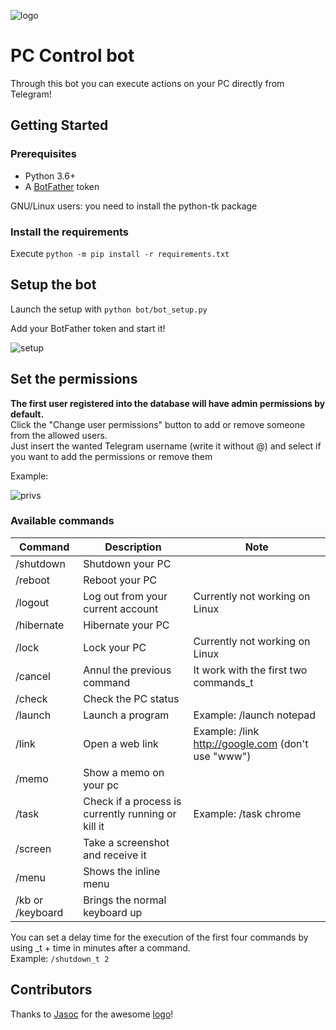 ![logo](https://i.imgur.com/294uZ8G.png)
# PC Control bot

Through this bot you can execute actions on your PC directly from Telegram!

## Getting Started

### Prerequisites

- Python 3.6+
- A [BotFather](https://t.me/BotFather) token

GNU/Linux users: you need to install the python-tk package 

### Install the requirements
Execute ```python -m pip install -r requirements.txt```

## Setup the bot

Launch the setup with ```python bot/bot_setup.py```

Add your BotFather token and start it!

![setup](https://user-images.githubusercontent.com/25140297/103703845-95b99680-4fa8-11eb-9b09-b660760de701.png)

## Set the permissions

**The first user registered into the database will have admin permissions by default.**\
Click the "Change user permissions" button to add or remove someone from the allowed users.\
Just insert the wanted Telegram username (write it without @) and select if you want to add the permissions or
remove them

Example:

![privs](https://user-images.githubusercontent.com/25140297/103581006-76086c80-4edb-11eb-99a4-4e13777e7794.png)

### Available commands

| Command | Description | Note
| --- | --- | --- |
| /shutdown | Shutdown your PC |
| /reboot | Reboot your PC |
| /logout | Log out from your current account | Currently not working on Linux |
| /hibernate | Hibernate your PC |
| /lock | Lock your PC | Currently not working on Linux |
| /cancel | Annul the previous command | It work with the first two commands_t |
| /check | Check the PC status | 
| /launch | Launch a program | Example: /launch notepad |
| /link | Open a web link | Example: /link http://google.com (don't use "www") |
| /memo | Show a memo on your pc |
| /task | Check if a process is currently running or kill it| Example: /task chrome |
| /screen | Take a screenshot and receive it |
| /menu | Shows the inline menu |
| /kb or /keyboard | Brings the normal keyboard up |

You can set a delay time for the execution of the first four commands by using _t + time in minutes after a command.\
Example: ```/shutdown_t 2```

## Contributors
Thanks to [Jasoc](https://github.com/jasoc) for the awesome [logo](https://i.imgur.com/V6B5ZEf.png)!
